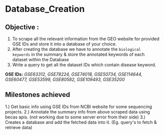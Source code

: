 # Database_Creation

## Objective : 
1. To scrape all the relevant information from the GEO website for provided GSE IDs and store it into a database of your choice. 
2. After creating the database we have to annotate the `biological keywords` in the summary & store the annotated keywords of each dataset within the Database 
3. Write a query to get all the dataset IDs which contain disease keyword.

__GSE IDs:__ _GSE63312, GSE78224, GSE74018, GSE50734, GSE114644, GSE60477, GSE53599, GSE80582, GSE109493, GSE35200_

## Milestones achieved
   1.) Get basic info using GSE IDs from NCBI website for some sequencing projects.
   2.) Annotate the summary info from above scraped data using becas apis. (not working due to some server error from their side)
   3.) Creates a database and add the fetched data into it. (Eg. query's to fetch & retrieve data)
   
